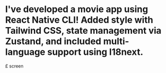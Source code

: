 # I've developed a movie app using React Native CLI! Added style with Tailwind CSS,  state management via Zustand, and included multi-language support using I18next.
£ screen



